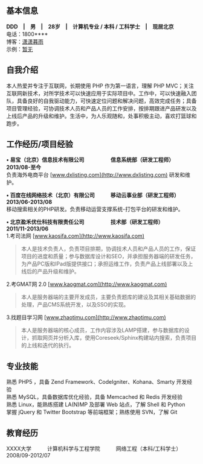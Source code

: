 基本信息
---
**DDD　|　男　|　28岁　|　计算机专业 / 本科 / 工科学士　|　现居北京**  
电话：1800****  
博客：<a href="http://wasis.cn" target="_blank">潇潇暮雨</a>  
示例：<a href="http://sinaapp.com" target="_blank">暂无</a>  

自我介绍
---
本人热爱并专注于互联网，长期使用 PHP 作为第一语言，理解 PHP MVC；关注互联网新技术，对所学技术可以快速应用于实际项目中。工作中，可以快速融入团队，具备良好的自我驱动能力，可快速定位问题和解决问题，高效完成任务；具备项目管理经验，可协调技术人员和产品人员的工作安排，按排期跟进产品研发以及上线后产品的升级和维护。生活中，为人乐观随和，处事积极主动，喜欢打篮球和跑步。

工作经历/项目经验
---
**•&nbsp;易宝（北京）信息技术有限公司　　　　　信息系统部（研发工程师）　　　　2013/08-至今**  
负责海外电商平台&nbsp;[www.dxlisting.com](http://www.dxlisting.com) 研发和维护。

**•&nbsp;百度在线网络技术（北京）有限公司　　　移动云事业部（研发工程师）　　　2013/06-2013/08**  
移动搜索相关的PHP研发。负责移动运营支撑系统-打包平台的研发和维护。

**•&nbsp;北京盈禾优仕科技有限责任公司　　　　　技术部（研发工程师）　　　　　　2011/11-2013/06**  
1.考司法网&nbsp;[www.kaosifa.com](http://www.kaosifa.com)
>本人是技术负责人，负责项目排期，协调技术人员和产品人员的工作，保证项目的进度和质量；参与数据库设计和SEO，并承担服务器端的研发任务，为产品PC版和IPad版提供接口；承担运维工作，负责产品上线部署以及上线后的产品升级和维护。  

2.考GMAT网 2.0&nbsp;[www.kaogmat.com](http://www.kaogmat.com)
>本人是服务器端的主要开发成员，主要负责题库的建设及其相关基础数据的处理，产品CMS系统开发，以及SSO的实现。

3.找题目学习网&nbsp;[www.zhaotimu.com](http://www.zhaotimu.com)

>本人是服务器端的核心成员，工作内容涉及LAMP搭建，参与数据库的设计，抓取网页并分析入库，使用Coreseek/Sphinx构建站内搜索，负责项目的上线和迭代的执行。

专业技能
---
熟悉 PHP5 ，具备 Zend Framework、CodeIgniter、Kohana、Smarty 开发经验  
熟悉 MySQL，具备数据库优化经验，具备 Memcached 和 Redis 开发经验  
熟悉 Linux，能熟练搭建 LA(N)MP 及部署 Web 站点，了解 Shell 和 Python  
掌握 jQuery 和 Twitter Bootstrap 等前端框架；熟练使用 SVN，了解 Git  

教育经历
---
XXXX大学　　　计算机科学与工程学院　　　网络工程（本科/工科学士）　　　2008/09-2012/07

